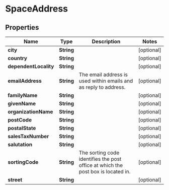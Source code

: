 
# SpaceAddress

## Properties
Name | Type | Description | Notes
------------ | ------------- | ------------- | -------------
**city** | **String** |  |  [optional]
**country** | **String** |  |  [optional]
**dependentLocality** | **String** |  |  [optional]
**emailAddress** | **String** | The email address is used within emails and as reply to address. |  [optional]
**familyName** | **String** |  |  [optional]
**givenName** | **String** |  |  [optional]
**organizationName** | **String** |  |  [optional]
**postCode** | **String** |  |  [optional]
**postalState** | **String** |  |  [optional]
**salesTaxNumber** | **String** |  |  [optional]
**salutation** | **String** |  |  [optional]
**sortingCode** | **String** | The sorting code identifies the post office at which the post box is located in. |  [optional]
**street** | **String** |  |  [optional]



